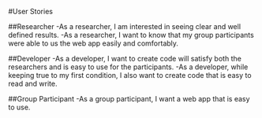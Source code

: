 #User Stories

##Researcher
-As a researcher, I am interested in seeing clear and well defined results.
-As a researcher, I want to know that my group participants were able to us the web app easily and comfortably.

##Developer
-As a developer, I want to create code will satisfy both the researchers and is easy to use for the participants.
-As a developer, while keeping true to my first condition, I also want to create code that is easy to read and write.

##Group Participant
-As a group participant, I want a web app that is easy to use.
